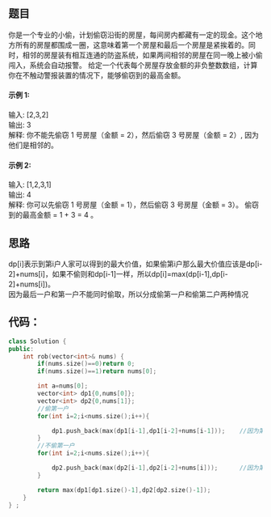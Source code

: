 ## 题目
你是一个专业的小偷，计划偷窃沿街的房屋，每间房内都藏有一定的现金。这个地方所有的房屋都围成一圈，这意味着第一个房屋和最后一个房屋是紧挨着的。同时，相邻的房屋装有相互连通的防盗系统，如果两间相邻的房屋在同一晚上被小偷闯入，系统会自动报警。
给定一个代表每个房屋存放金额的非负整数数组，计算你在不触动警报装置的情况下，能够偷窃到的最高金额。
#### 示例 1:
输入: [2,3,2]  
输出: 3  
解释: 你不能先偷窃 1 号房屋（金额 = 2），然后偷窃 3 号房屋（金额 = 2）, 因为他们是相邻的。

#### 示例 2:
输入: [1,2,3,1]  
输出: 4  
解释: 你可以先偷窃 1 号房屋（金额 = 1），然后偷窃 3 号房屋（金额 = 3）。
     偷窃到的最高金额 = 1 + 3 = 4 。
## 思路
dp[i]表示到第i户人家可以得到的最大价值，如果偷第i户那么最大价值应该是dp[i-2]+nums[i]，如果不偷则和dp[i-1]一样，所以dp[i]=max(dp[i-1],dp[i-2]+nums[i])。  
因为最后一户和第一户不能同时偷取，所以分成偷第一户和偷第二户两种情况
## 代码：
```c++
class Solution {
public:
    int rob(vector<int>& nums) {
        if(nums.size()==0)return 0;
        if(nums.size()==1)return nums[0];

        int a=nums[0];
        vector<int> dp1{0,nums[0]};
        vector<int> dp2{0,nums[1]};
        //偷第一户
        for(int i=2;i<nums.size();i++){

            dp1.push_back(max(dp1[i-1],dp1[i-2]+nums[i-1]));    //因为第0~n-2户，所以nums[i-1]
        }
        //不偷第一户
        for(int i=2;i<nums.size();i++){

            dp2.push_back(max(dp2[i-1],dp2[i-2]+nums[i]));      //因为第1~n-2户，所以nums[i]
        }

        return max(dp1[dp1.size()-1],dp2[dp2.size()-1]);
    }
} ;
```

